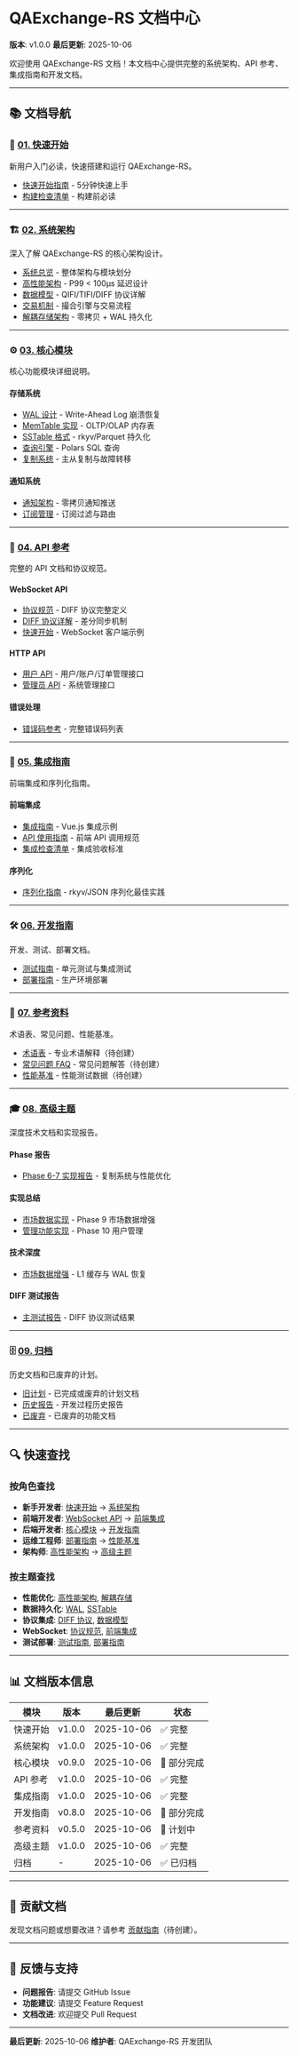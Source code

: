 # QAExchange-RS 文档中心

**版本**: v1.0.0
**最后更新**: 2025-10-06

欢迎使用 QAExchange-RS 文档！本文档中心提供完整的系统架构、API 参考、集成指南和开发文档。

---

## 📚 文档导航

### 🚀 [01. 快速开始](./01_getting_started/)
新用户入门必读，快速搭建和运行 QAExchange-RS。

- [快速开始指南](./01_getting_started/quick_start.md) - 5分钟快速上手
- [构建检查清单](./01_getting_started/build_checklist.md) - 构建前必读

---

### 🏗️ [02. 系统架构](./02_architecture/)
深入了解 QAExchange-RS 的核心架构设计。

- [系统总览](./02_architecture/system_overview.md) - 整体架构与模块划分
- [高性能架构](./02_architecture/high_performance.md) - P99 < 100μs 延迟设计
- [数据模型](./02_architecture/data_models.md) - QIFI/TIFI/DIFF 协议详解
- [交易机制](./02_architecture/trading_mechanism.md) - 撮合引擎与交易流程
- [解耦存储架构](./02_architecture/decoupled_storage.md) - 零拷贝 + WAL 持久化

---

### ⚙️ [03. 核心模块](./03_core_modules/)
核心功能模块详细说明。

#### 存储系统
- [WAL 设计](./03_core_modules/storage/wal.md) - Write-Ahead Log 崩溃恢复
- [MemTable 实现](./03_core_modules/storage/memtable.md) - OLTP/OLAP 内存表
- [SSTable 格式](./03_core_modules/storage/sstable.md) - rkyv/Parquet 持久化
- [查询引擎](./03_core_modules/storage/query_engine.md) - Polars SQL 查询
- [复制系统](./03_core_modules/storage/replication.md) - 主从复制与故障转移

#### 通知系统
- [通知架构](./03_core_modules/notification/architecture.md) - 零拷贝通知推送
- [订阅管理](./03_core_modules/notification/subscription.md) - 订阅过滤与路由

---

### 📡 [04. API 参考](./04_api/)
完整的 API 文档和协议规范。

#### WebSocket API
- [协议规范](./04_api/websocket/protocol.md) - DIFF 协议完整定义
- [DIFF 协议详解](./04_api/websocket/diff_protocol.md) - 差分同步机制
- [快速开始](./04_api/websocket/quick_start.md) - WebSocket 客户端示例

#### HTTP API
- [用户 API](./04_api/http/user_api.md) - 用户/账户/订单管理接口
- [管理员 API](./04_api/http/admin_api.md) - 系统管理接口

#### 错误处理
- [错误码参考](./04_api/error_codes.md) - 完整错误码列表

---

### 🔌 [05. 集成指南](./05_integration/)
前端集成和序列化指南。

#### 前端集成
- [集成指南](./05_integration/frontend/integration_guide.md) - Vue.js 集成示例
- [API 使用指南](./05_integration/frontend/api_guide.md) - 前端 API 调用规范
- [集成检查清单](./05_integration/frontend/integration_checklist.md) - 集成验收标准

#### 序列化
- [序列化指南](./05_integration/serialization.md) - rkyv/JSON 序列化最佳实践

---

### 🛠️ [06. 开发指南](./06_development/)
开发、测试、部署文档。

- [测试指南](./06_development/testing.md) - 单元测试与集成测试
- [部署指南](./06_development/deployment.md) - 生产环境部署

---

### 📖 [07. 参考资料](./07_reference/)
术语表、常见问题、性能基准。

- [术语表](./07_reference/glossary.md) - 专业术语解释（待创建）
- [常见问题 FAQ](./07_reference/faq.md) - 常见问题解答（待创建）
- [性能基准](./07_reference/benchmarks.md) - 性能测试数据（待创建）

---

### 🎓 [08. 高级主题](./08_advanced/)
深度技术文档和实现报告。

#### Phase 报告
- [Phase 6-7 实现报告](./08_advanced/phase_reports/phase_6_7.md) - 复制系统与性能优化

#### 实现总结
- [市场数据实现](./08_advanced/implementation_summaries/market_data.md) - Phase 9 市场数据增强
- [管理功能实现](./08_advanced/implementation_summaries/management_features.md) - Phase 10 用户管理

#### 技术深度
- [市场数据增强](./08_advanced/technical_deep_dive/market_data_enhancement.md) - L1 缓存与 WAL 恢复

#### DIFF 测试报告
- [主测试报告](./08_advanced/diff_test_reports/main_report.md) - DIFF 协议测试结果

---

### 🗄️ [09. 归档](./09_archive/)
历史文档和已废弃的计划。

- [旧计划](./09_archive/old_plans/) - 已完成或废弃的计划文档
- [历史报告](./09_archive/historical_reports/) - 开发过程历史报告
- [已废弃](./09_archive/deprecated/) - 已废弃的功能文档

---

## 🔍 快速查找

### 按角色查找
- **新手开发者**: [快速开始](./01_getting_started/) → [系统架构](./02_architecture/)
- **前端开发者**: [WebSocket API](./04_api/websocket/) → [前端集成](./05_integration/frontend/)
- **后端开发者**: [核心模块](./03_core_modules/) → [开发指南](./06_development/)
- **运维工程师**: [部署指南](./06_development/deployment.md) → [性能基准](./07_reference/benchmarks.md)
- **架构师**: [高性能架构](./02_architecture/high_performance.md) → [高级主题](./08_advanced/)

### 按主题查找
- **性能优化**: [高性能架构](./02_architecture/high_performance.md), [解耦存储](./02_architecture/decoupled_storage.md)
- **数据持久化**: [WAL](./03_core_modules/storage/wal.md), [SSTable](./03_core_modules/storage/sstable.md)
- **协议集成**: [DIFF 协议](./04_api/websocket/diff_protocol.md), [数据模型](./02_architecture/data_models.md)
- **WebSocket**: [协议规范](./04_api/websocket/protocol.md), [前端集成](./05_integration/frontend/integration_guide.md)
- **测试部署**: [测试指南](./06_development/testing.md), [部署指南](./06_development/deployment.md)

---

## 📊 文档版本信息

| 模块 | 版本 | 最后更新 | 状态 |
|------|------|----------|------|
| 快速开始 | v1.0.0 | 2025-10-06 | ✅ 完整 |
| 系统架构 | v1.0.0 | 2025-10-06 | ✅ 完整 |
| 核心模块 | v0.9.0 | 2025-10-06 | 🚧 部分完成 |
| API 参考 | v1.0.0 | 2025-10-06 | ✅ 完整 |
| 集成指南 | v1.0.0 | 2025-10-06 | ✅ 完整 |
| 开发指南 | v0.8.0 | 2025-10-06 | 🚧 部分完成 |
| 参考资料 | v0.5.0 | 2025-10-06 | 🚧 计划中 |
| 高级主题 | v1.0.0 | 2025-10-06 | ✅ 完整 |
| 归档 | - | 2025-10-06 | ✅ 已归档 |

---

## 🤝 贡献文档

发现文档问题或想要改进？请参考 [贡献指南](./06_development/contributing.md)（待创建）。

---

## 📮 反馈与支持

- **问题报告**: 请提交 GitHub Issue
- **功能建议**: 请提交 Feature Request
- **文档改进**: 欢迎提交 Pull Request

---

**最后更新**: 2025-10-06
**维护者**: QAExchange-RS 开发团队
